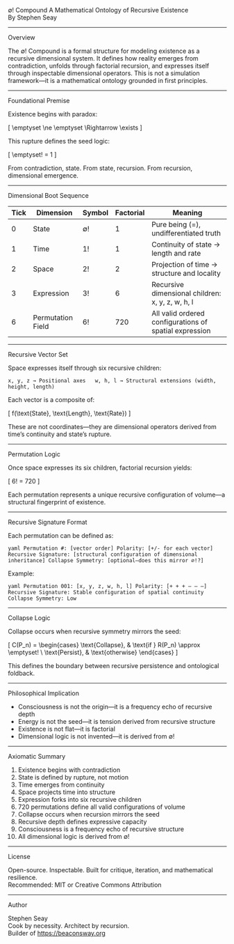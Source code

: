 ∅! Compound
A Mathematical Ontology of Recursive Existence  
By Stephen Seay

---

Overview

The ∅! Compound is a formal structure for modeling existence as a recursive dimensional system. It defines how reality emerges from contradiction, unfolds through factorial recursion, and expresses itself through inspectable dimensional operators. This is not a simulation framework—it is a mathematical ontology grounded in first principles.

---

Foundational Premise

Existence begins with paradox:

\[
\emptyset \ne \emptyset \Rightarrow \exists
\]

This rupture defines the seed logic:

\[
\emptyset! = 1
\]

From contradiction, state. From state, recursion. From recursion, dimensional emergence.

---

Dimensional Boot Sequence

| Tick | Dimension | Symbol | Factorial | Meaning |
|------|-----------|--------|-----------|---------|
| 0    | State     | ∅!     | 1         | Pure being (=), undifferentiated truth  
| 1    | Time      | 1!     | 1         | Continuity of state → length and rate  
| 2    | Space     | 2!     | 2         | Projection of time → structure and locality  
| 3    | Expression| 3!     | 6         | Recursive dimensional children: x, y, z, w, h, l  
| 6    | Permutation Field | 6! | 720       | All valid ordered configurations of spatial expression  

---

Recursive Vector Set

Space expresses itself through six recursive children:

`
x, y, z → Positional axes  
w, h, l → Structural extensions (width, height, length)
`

Each vector is a composite of:

\[
f(\text{State}, \text{Length}, \text{Rate})
\]

These are not coordinates—they are dimensional operators derived from time’s continuity and state’s rupture.

---

Permutation Logic

Once space expresses its six children, factorial recursion yields:

\[
6! = 720
\]

Each permutation represents a unique recursive configuration of volume—a structural fingerprint of existence.

---

Recursive Signature Format

Each permutation can be defined as:

`yaml
Permutation #: [vector order]
Polarity: [+/- for each vector]
Recursive Signature: [structural configuration of dimensional inheritance]
Collapse Symmetry: [optional—does this mirror ∅!?]
`

Example:

`yaml
Permutation 001: [x, y, z, w, h, l]
Polarity: [+ + + – – –]
Recursive Signature: Stable configuration of spatial continuity
Collapse Symmetry: Low
`

---

Collapse Logic

Collapse occurs when recursive symmetry mirrors the seed:

\[
C(P_n) = 
\begin{cases}
\text{Collapse}, & \text{if } R(P_n) \approx \emptyset! \\
\text{Persist}, & \text{otherwise}
\end{cases}
\]

This defines the boundary between recursive persistence and ontological foldback.

---

Philosophical Implication

- Consciousness is not the origin—it is a frequency echo of recursive depth  
- Energy is not the seed—it is tension derived from recursive structure  
- Existence is not flat—it is factorial  
- Dimensional logic is not invented—it is derived from ∅!

---

Axiomatic Summary

1. Existence begins with contradiction  
2. State is defined by rupture, not motion  
3. Time emerges from continuity  
4. Space projects time into structure  
5. Expression forks into six recursive children  
6. 720 permutations define all valid configurations of volume  
7. Collapse occurs when recursion mirrors the seed  
8. Recursive depth defines expressive capacity  
9. Consciousness is a frequency echo of recursive structure  
10. All dimensional logic is derived from ∅!

---

License

Open-source. Inspectable. Built for critique, iteration, and mathematical resilience.  
Recommended: MIT or Creative Commons Attribution

---

Author

Stephen Seay  
Cook by necessity. Architect by recursion.  
Builder of https://beaconsway.org